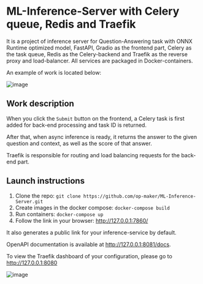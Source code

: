 # ML-Inference-Server with Celery queue, Redis and Traefik

It is a project of inference server for Question-Answering task with ONNX Runtime optimized model, FastAPI, Gradio as the frontend part, Celery as the task queue, Redis as the Celery-backend and Traefik as the reverse proxy and load-balancer. All services are packaged in Docker-containers. 

An example of work is located below:


![image](https://github.com/op-maker/ML-Inference-Server/assets/80627278/08dd6fa4-41be-4e71-be65-cbf7de0f7b10)


## Work description
When you click the `Submit` button on the frontend, a Celery task is first added for back-end processing and task ID is returned. 

After that, when async inference is ready, it returns the answer to the given question and context, as well as the score of that answer. 

Traefik is responsible for routing and load balancing requests for the back-end part.

## Launch instructions

1. Clone the repo: `git clone https://github.com/op-maker/ML-Inference-Server.git`
2. Create images in the docker compose: `docker-compose build`
3. Run containers: `docker-compose up`
4. Follow the link in your browser: http://127.0.0.1:7860/

It also generates a public link for your inference-service by default. 

OpenAPI documentation is available at http://127.0.0.1:8081/docs.

To view the Traefik dashboard of your configuration, please go to http://127.0.0.1:8080

![image](https://github.com/op-maker/ML-Inference-Server/assets/80627278/a75a8acd-12ee-402e-a5d2-ea87a3c147a9)
